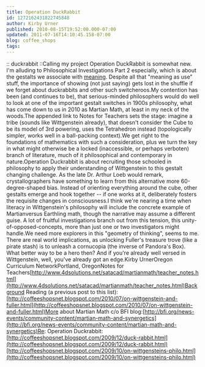 ```yaml
---
title: Operation DuckRabbit
id: 1272162431822745848
author: Kirby Urner
published: 2010-08-15T19:52:00.000-07:00
updated: 2011-07-16T14:10:45.158-07:00
blog: coffee_shops
tags: 
---
```


[](https://blogger.googleusercontent.com/img/b/R29vZ2xl/AVvXsEjyka_R3WcmyQgVZn641kzrBck3zI_BYmlyJTx7nOwstgLLmh_yDgxEnKq-DCfTPmWAHxmzNvQn-VH3QnrcNa0IR5EOfUz3F5aGMvh5gFao-rUtJCTSyc5NHLKIk7TcxwbcG95pOskMNgoH/s1600-h/Duck-Rabbit_illusion.jpg):: duckrabbit ::Calling my project Operation DuckRabbit is somewhat new.  I'm alluding to Philosophical Investigations Part 2 especially, which is about the gestalts we associate with [meaning](http://uncyclopedia.wikia.com/wiki/Meaning).  Despite all that "meaning as use" stuff, the importance of showing (not just saying) gets lost in the shuffle if we forget about duckrabbits and other such switcheroos.My contention has been (and continues to be), that serious-minded philosophers would do well to look at one of the important gestalt switches in 1900s philosophy, what has come down to us in 2010 as Martian Math, at least in my neck of the woods.The appended link to Notes for Teachers sets the stage:  imagine a tribe (sounds like Wittgenstein already), that doesn't consider the Cube to be its model of 3rd powering, uses the Tetrahedron instead (topologically simpler, works well in a ball-packing context).We get right to the foundations of mathematics with such a consideration, plus we turn the key in what might otherwise be a locked (inaccessible, or perhaps verboten) branch of literature, much of it philosophical and contemporary in nature.Operation Duckrabbit is about recruiting those schooled in philosophy to apply their understanding of Wittgenstein to this gestalt changing challenge.  As the late Dr. Arthur Loeb would remark, crystallographers have something to learn from this alternative more 60-degree-shaped bias.  Instead of orienting everything around the cube, other gestalts emerge and hook together -- if one works at it, deliberately fosters the requisite changes in consciousness.I think we're nearing a time when literacy in Wittgenstein's philosophy will include the concrete example of Martianversus Earthling math, though the narrative may assume a different guise.  A lot of fruitful investigations branch out from this tension, this unity-of-opposed-concepts, more than just one or two investigators might handle.We need more explorers in this "geometry of thinking", seems to me.  There are real world implications, as unlocking Fuller's treasure trove (like a pirate stash) is to unleash a cornucopia (the inverse of Pandora's Box). What better way to be a hero then?  And if you're already well versed in Wittgenstein, well, you've already got an edge.Kirby UrnerOregon Curriculum NetworkPortland, OregonNotes for Teachers[http://www.4dsolutions.net/satacad/martianmath/teacher_notes.html](http://www.4dsolutions.net/satacad/martianmath/teacher_notes.html)Background Reading (a previous post to this list):[http://coffeeshopsnet.blogspot.com/2010/07/on-wittgenstein-and-fuller.html](http://coffeeshopsnet.blogspot.com/2010/07/on-wittgenstein-and-fuller.html)More about Martian Math c/o BFI blog:[http://bfi.org/news-events/community-content/martian-math-and-synergetics](http://bfi.org/news-events/community-content/martian-math-and-synergetics)Re: Operation Duckrabbit:[http://coffeeshopsnet.blogspot.com/2009/12/duck-rabbit.html](http://coffeeshopsnet.blogspot.com/2009/12/duck-rabbit.html)[http://coffeeshopsnet.blogspot.com/2009/10/on-wittgensteins-philo.html](http://coffeeshopsnet.blogspot.com/2009/10/on-wittgensteins-philo.html)